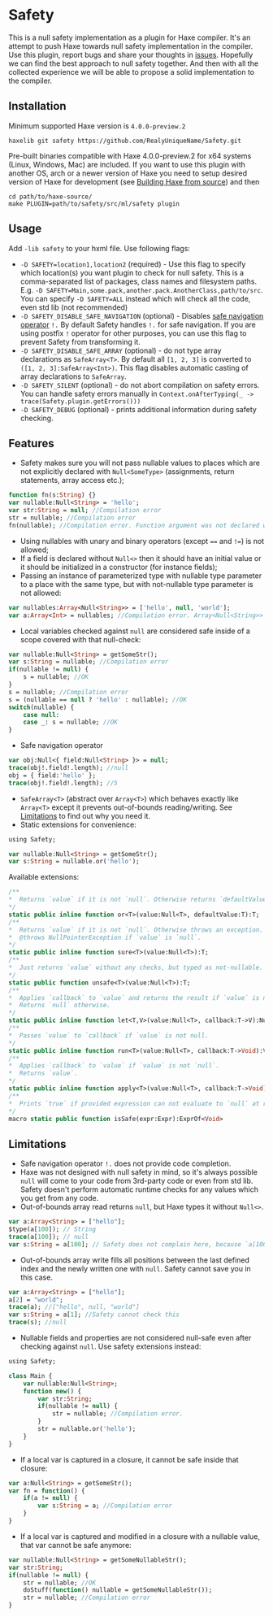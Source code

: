 # Safety

This is a null safety implementation as a plugin for Haxe compiler. It's an attempt to push Haxe towards null safety implementation in the compiler.
Use this plugin, report bugs and share your thoughts in [issues](https://github.com/RealyUniqueName/Safety/issues).
Hopefully we can find the best approach to null safety together. And then with all the collected experience we will be able to propose a solid implementation to the compiler.

## Installation

Minimum supported Haxe version is `4.0.0-preview.2`
```
haxelib git safety https://github.com/RealyUniqueName/Safety.git
```
Pre-built binaries compatible with Haxe 4.0.0-preview.2 for x64 systems (Linux, Windows, Mac) are included.
If you want to use this plugin with another OS, arch or a newer version of Haxe you need to setup desired version of Haxe for development (see [Building Haxe from source](https://haxe.org/documentation/introduction/building-haxe.html)) and then
```
cd path/to/haxe-source/
make PLUGIN=path/to/safety/src/ml/safety plugin
```

## Usage

Add `-lib safety` to your hxml file.
Use following flags:

* `-D SAFETY=location1,location2` (required) - Use this flag to specify which location(s) you want plugin to check for null safety. This is a comma-separated list of packages, class names and filesystem paths. E.g. `-D SAFETY=Main,some.pack,another.pack.AnotherClass,path/to/src`. You can specify `-D SAFETY=ALL` instead which will check all the code, even std lib (not recommended)
* `-D SAFETY_DISABLE_SAFE_NAVIGATION` (optional) - Disables [safe navigation operator](https://en.wikipedia.org/wiki/Safe_navigation_operator) `!.` By default Safety handles `!.` for safe navigation. If you are using postfix `!` operator for other purposes, you can use this flag to prevent Safety from transforming it.
* `-D SAFETY_DISABLE_SAFE_ARRAY` (optional) - do not type array declarations as `SafeArray<T>`. By default all `[1, 2, 3]` is converted to `([1, 2, 3]:SafeArray<Int>)`. This flag disables automatic casting of array declarations to `SafeArray`.
* `-D SAFETY_SILENT` (optional) - do not abort compilation on safety errors. You can handle safety errors manually in `Context.onAfterTyping(_ -> trace(Safety.plugin.getErrors()))`
* `-D SAFETY_DEBUG` (optional) - prints additional information during safety checking.

## Features

* Safety makes sure you will not pass nullable values to places which are not explicitly declared with `Null<SomeType>` (assignments, return statements, array access etc.);
```haxe
function fn(s:String) {}
var nullable:Null<String> = 'hello';
var str:String = null; //Compilation error
str = nullable; //Compilation error
fn(nullable); //Compilation error. Function argument was not declared with `Null<String>`
```
* Using nullables with unary and binary operators (except `==` and `!=`) is not allowed;
* If a field is declared without `Null<>` then it should have an initial value or it should be initialized in a constructor (for instance fields);
* Passing an instance of parameterized type with nullable type parameter to a place with the same type, but with not-nullable type parameter is not allowed:
```haxe
var nullables:Array<Null<String>> = ['hello', null, 'world'];
var a:Array<Int> = nullables; //Compilation error. Array<Null<String>> cannot be assigned to Array<String>
```
* Local variables checked against `null` are considered safe inside of a scope covered with that null-check:
```haxe
var nullable:Null<String> = getSomeStr();
var s:String = nullable; //Compilation error
if(nullable != null) {
	s = nullable; //OK
}
s = nullable; //Compilation error
s = (nullable == null ? 'hello' : nullable); //OK
switch(nullable) {
	case null:
	case _: s = nullable; //OK
}
```
* Safe navigation operator
```haxe
var obj:Null<{ field:Null<String> }> = null;
trace(obj!.field!.length); //null
obj = { field:'hello' };
trace(obj!.field!.length); //5
```
* `SafeArray<T>` (abstract over `Array<T>`) which behaves exactly like `Array<T>` except it prevents out-of-bounds reading/writing. See [Limitations](#Limitations) to find out why you need it.
* Static extensions for convenience:
```haxe
using Safety;

var nullable:Null<String> = getSomeStr();
var s:String = nullable.or('hello');
```
Available extensions:
```haxe
/**
*  Returns `value` if it is not `null`. Otherwise returns `defaultValue.
*/
static public inline function or<T>(value:Null<T>, defaultValue:T):T;
/**
*  Returns `value` if it is not `null`. Otherwise throws an exception.
*  @throws NullPointerException if `value` is `null`.
*/
static public inline function sure<T>(value:Null<T>):T;
/**
*  Just returns `value` without any checks, but typed as not-nullable. Use at your own risk.
*/
static public function unsafe<T>(value:Null<T>):T;
/**
*  Applies `callback` to `value` and returns the result if `value` is not `null`.
*  Returns `null` otherwise.
*/
static public inline function let<T,V>(value:Null<T>, callback:T->V):Null<V>;
/**
*  Passes `value` to `callback` if `value` is not null.
*/
static public inline function run<T>(value:Null<T>, callback:T->Void):Void;
/**
*  Applies `callback` to `value` if `value` is not `null`.
*  Returns `value`.
*/
static public inline function apply<T>(value:Null<T>, callback:T->Void):Null<T>;
/**
*  Prints `true` if provided expression can not evaluate to `null` at runtime. Prints `false` otherwise.
*/
macro static public function isSafe(expr:Expr):ExprOf<Void>
```

## Limitations

* Safe navigation operator `!.` does not provide code completion.
* Haxe was not designed with null safety in mind, so it's always possible `null` will come to your code from 3rd-party code or even from std lib.
Safety doesn't perform automatic runtime checks for any values which you get from any code.
* Out-of-bounds array read returns `null`, but Haxe types it without `Null<>`.
```haxe
var a:Array<String> = ["hello"];
$type(a[100]); // String
trace(a[100]); // null
var s:String = a[100]; // Safety does not complain here, because `a[100]` is not `Null<String>`
```
* Out-of-bounds array write fills all positions between the last defined index and the newly written one with `null`. Safety cannot save you in this case.
```haxe
var a:Array<String> = ["hello"];
a[2] = "world";
trace(a); //["hello", null, "world"]
var s:String = a[1]; //Safety cannot check this
trace(s); //null
```
* Nullable fields and properties are not considered null-safe even after checking against `null`. Use safety extensions instead:
```haxe
using Safety;

class Main {
	var nullable:Null<String>;
	function new() {
		var str:String;
		if(nullable != null) {
			str = nullable; //Compilation error.
		}
		str = nullable.or('hello');
	}
}
```
* If a local var is captured in a closure, it cannot be safe inside that closure:
```haxe
var a:Null<String> = getSomeStr();
var fn = function() {
	if(a != null) {
		var s:String = a; //Compilation error
	}
}
```
* If a local var is captured and modified in a closure with a nullable value, that var cannot be safe anymore:
```haxe
var nullable:Null<String> = getSomeNullableStr();
var str:String;
if(nullable != null) {
	str = nullable; //OK
	doStuff(function() nullable = getSomeNullableStr());
	str = nullable; //Compilation error
}
```
